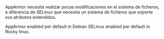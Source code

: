 AppArmor necesita realizar pocas modificaciones en el sistema de ficheros, a diferencia de SELinux que necesita un sistema de ficheros que soporte sus atributos extendidos.

AppArmor enabled per default in Debian
SELinux enabled per default in Rocky linux.